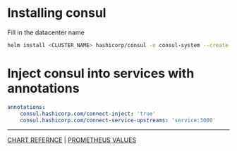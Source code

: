 # Installing consul

Fill in the datacenter name
```bash
helm install <CLUSTER_NAME> hashicorp/consul -n consul-system --create-namespace --values values.yaml --set global.datacenter=<CLUSTER_NAME> --version 1.0.0
```

# Inject consul into services with annotations
```yaml
annotations:
    consul.hashicorp.com/connect-inject: 'true'
    consul.hashicorp.com/connect-service-upstreams: 'service:3000'
```
---
[CHART REFERNCE](https://developer.hashicorp.com/consul/docs/k8s/helm) | [PROMETHEUS VALUES](https://developer.hashicorp.com/consul/docs/agent/telemetry)